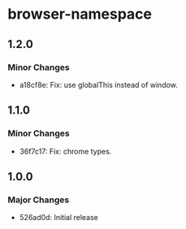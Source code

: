 # browser-namespace

## 1.2.0

### Minor Changes

- a18cf8e: Fix: use globalThis instead of window.

## 1.1.0

### Minor Changes

- 36f7c17: Fix: chrome types.

## 1.0.0

### Major Changes

- 526ad0d: Initial release
